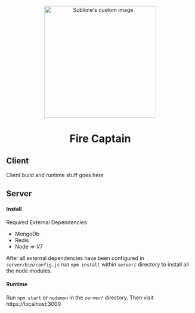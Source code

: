 
<p align="center">
  <img src="https://i.imgur.com/oUO93jC.png" width="300px" alt="Sublime's custom image"/>
</p>

<h1 align="center"><b>Fire Captain</b></h1>



## Client

Client build and runtime stuff goes here


## Server


#### Install

Required External Dependencies
- MongoDb
- Redis
- Node => V7

After all external dependencies have been configured in ```server/bin/config.js``` run ```npm install``` within ```server/``` directory to install all the node modules.

#### Runtime

Run ```npm start``` or ```nodemon``` in the ```server/``` directory. Then visit https://localhost:3000

